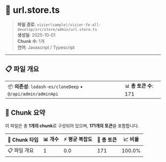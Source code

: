 # 📄 url.store.ts

> **파일 경로**: `vizier(sample)/vizier-fe-all-develop/src/store/admin/url.store.ts`  
> **생성일**: 2025-10-01  
> **Chunk 수**: 1개  
> **언어**: Javascript / Typescript
---


## 📋 파일 개요

| | |
|--|--|
| 📦 **의존성**: `lodash-es/cloneDeep` • `@/api/admin/adminApi` | 📊 **총 토큰 수**: 171 |






## 🧩 Chunk 요약

이 파일은 총 **1개의 chunk**로 구성되어 있으며, **171개의 토큰**을 포함합니다.

| 🧩 Chunk 타입 | 📊 개수 | ⚡ 평균 복잡도 | 📝 총 토큰 | 📈 비율 |
|---------------|--------|-------------|----------|--------|
| 📋 파일 개요 | 1 | 0.0 | 171 | 100.0% |

